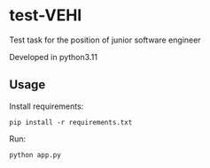 # test-VEHI
Test task for the position of junior software engineer

Developed in python3.11

## Usage

Install requirements:
```
pip install -r requirements.txt
```

Run:
```
python app.py
```
